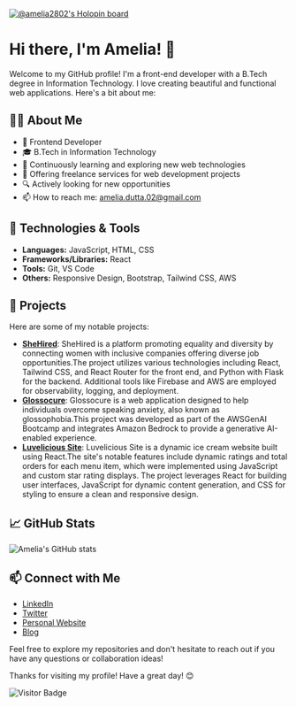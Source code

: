 [![@amelia2802's Holopin board](https://holopin.io/api/user/board?user=amelia2802)](https://holopin.io/@amelia2802)
# Hi there, I'm Amelia! 👋

Welcome to my GitHub profile! I'm a front-end developer with a B.Tech degree in Information Technology. I love creating beautiful and functional web applications. Here's a bit about me:

## 🧑‍💻 About Me

- 💼 Frontend Developer
- 🎓 B.Tech in Information Technology
- 🌱 Continuously learning and exploring new web technologies
- 🚀 Offering freelance services for web development projects
- 🔍 Actively looking for new opportunities
- 📫 How to reach me: [amelia.dutta.02@gmail.com](mailto:amelia.dutta.02@gmail.com)

## 🔧 Technologies & Tools

- **Languages:** JavaScript, HTML, CSS
- **Frameworks/Libraries:** React
- **Tools:** Git, VS Code
- **Others:** Responsive Design, Bootstrap, Tailwind CSS, AWS

## 🚀 Projects

Here are some of my notable projects:

- [**SheHired**](https://github.com/SheHired): SheHired is a platform promoting equality and diversity by connecting women with inclusive companies offering diverse job opportunities.The project utilizes various technologies including React, Tailwind CSS, and React Router for the front end, and Python with Flask for the backend. Additional tools like Firebase and AWS are employed for observability, logging, and deployment.
- [**Glossocure**](https://github.com/amelia2802/glossocure): Glossocure is a web application designed to help individuals overcome speaking anxiety, also known as glossophobia.This project was developed as part of the AWSGenAI Bootcamp and integrates Amazon Bedrock to provide a generative AI-enabled experience. 
- [**Luvelicious Site**](https://github.com/amelia2802/ice-cream-site): Luvelicious Site is a dynamic ice cream website built using React.The site's notable features include dynamic ratings and total orders for each menu item, which were implemented using JavaScript and custom star rating displays. The project leverages React for building user interfaces, JavaScript for dynamic content generation, and CSS for styling to ensure a clean and responsive design.

## 📈 GitHub Stats

![Amelia's GitHub stats](https://github-readme-stats.vercel.app/api?username=amelia2802&show_icons=true&theme=radical)

## 📫 Connect with Me

- [LinkedIn](https://linkedin.com/in/ameliadutta)
- [Twitter](https://twitter.com/ameliadutta)
- [Personal Website](https://ameliadutta.netlify.app/)
- [Blog](https://hashnode.com/@ameliadutta)

Feel free to explore my repositories and don't hesitate to reach out if you have any questions or collaboration ideas!

Thanks for visiting my profile! Have a great day! 😊

![Visitor Badge](https://visitor-badge.laobi.icu/badge?page_id=amelia2802.amelia2802)
